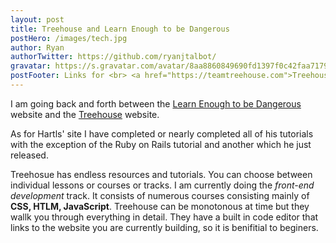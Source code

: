 ```yaml
---
layout: post
title: Treehouse and Learn Enough to be Dangerous
postHero: /images/tech.jpg
author: Ryan
authorTwitter: https://github.com/ryanjtalbot/
gravatar: https://s.gravatar.com/avatar/8aa8860849690fd1397f0c42faa71795?s=80
postFooter: Links for <br> <a href="https://teamtreehouse.com">Treehouse</a> <br> <a href="https://www.learnenough.com/">Learn Enough to be Dangerous</a>
---
```


I am going back and forth between the <a href="https://www.learnenough.com/" target="_blank">Learn Enough to be Dangerous</a> website and the 
<a href="https://teamtreehouse.com" target="_blank">Treehouse</a>  website. 

As for Hartls' site I have completed or nearly completed all of his tutorials with the exception of the Ruby on Rails tutorial and another which he just released.

Treehosue has endless resources and tutorials. You can choose between individual lessons or courses or tracks. I am currently doing the <i>front-end development</i> track. It consists of numerous courses consisting mainly of 
<strong>CSS, HTLM, JavaScript</strong>. Treehouse can be monotonous at time but they wallk you through everything in detail. They have a built in code editor that links to the website you are currently building, so it is benifitial to beginers. 
<div class="posts-image" style="background-image:url(/images/tech2.jpg)"></div>
